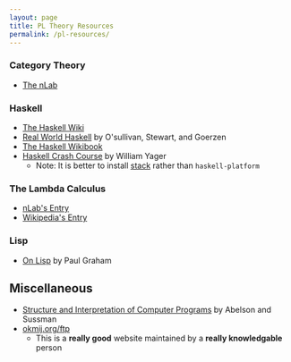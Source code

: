 ```yaml
---
layout: page
title: PL Theory Resources
permalink: /pl-resources/
---
```


### Category Theory

* [The nLab](https://ncatlab.org/nlab/show/HomePage)

### Haskell

* [The Haskell Wiki](https://wiki.haskell.org/Haskell)
* [Real World Haskell](http://book.realworldhaskell.org/read/) by O'sullivan, Stewart, and Goerzen
* [The Haskell Wikibook](https://en.wikibooks.org/wiki/Haskell)
* [Haskell Crash Course](http://yager.io/CrashCourse/Haskell.html) by William Yager
   * Note: It is better to install [stack](http://docs.haskellstack.org/en/stable/README/) rather than `haskell-platform`

### The Lambda Calculus

* [nLab's Entry](https://ncatlab.org/nlab/show/lambda-calculus)
* [Wikipedia's Entry](https://en.wikipedia.org/wiki/Lambda_calculus)

### Lisp

* [On Lisp](http://ep.yimg.com/ty/cdn/paulgraham/onlisp.pdf) by Paul Graham

## Miscellaneous

* [Structure and Interpretation of Computer Programs](https://mitpress.mit.edu/sicp/full-text/book/book.html) by Abelson and Sussman
* [okmij.org/ftp](http://okmij.org/ftp/)
   * This is a **really good** website maintained by a **really knowledgable** person